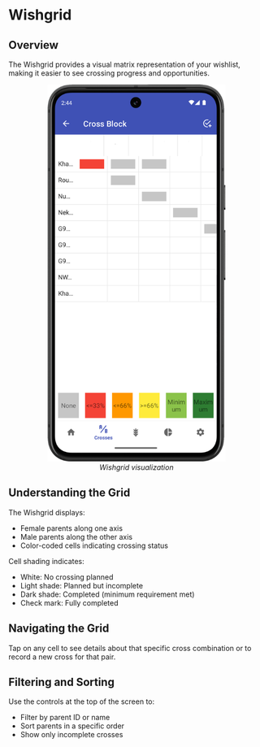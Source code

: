 <link rel="stylesheet" type="text/css" href="_styles/styles.css">

# Wishgrid

## Overview

The Wishgrid provides a visual matrix representation of your wishlist, making it easier to see crossing progress and opportunities.

<figure align="center" class="image">
<img src="_static/images/wishgrid.png" width="350px">
<figcaption><i>Wishgrid visualization</i></figcaption>
</figure>

## Understanding the Grid

The Wishgrid displays:
- Female parents along one axis
- Male parents along the other axis
- Color-coded cells indicating crossing status

Cell shading indicates:
- White: No crossing planned
- Light shade: Planned but incomplete
- Dark shade: Completed (minimum requirement met)
- Check mark: Fully completed

## Navigating the Grid

Tap on any cell to see details about that specific cross combination or to record a new cross for that pair.

## Filtering and Sorting

Use the controls at the top of the screen to:
- Filter by parent ID or name
- Sort parents in a specific order
- Show only incomplete crosses